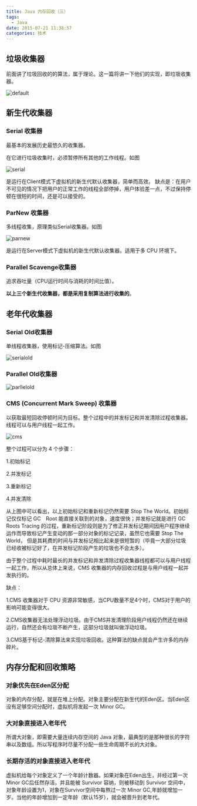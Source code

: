 ```yaml
---
title: Java 内存回收（三）
tags:
  - Java
date: 2015-07-21 11:38:57
categories: 技术
---
```


## 垃圾收集器

前面讲了垃圾回收的的算法，属于理论。这一篇将讲一下他们的实现，即垃圾收集器。

![default](https://cloud.githubusercontent.com/assets/12984324/8792688/ed14d692-2f9c-11e5-945d-6a2291e0d99c.PNG)



新生代收集器
----------

### Serial 收集器

最基本的发展历史最悠久的收集器。

在它进行垃圾收集时，必须暂停所有其他的工作线程。如图

![serial](https://cloud.githubusercontent.com/assets/12984324/8792644/831d110a-2f9c-11e5-984b-742293bde04e.PNG)


是运行在Client模式下虚拟机的新生代默认收集器，简单而高效。
缺点是：在用户不可见的情况下把用户的正常工作的线程全部停掉，用户体验差一点，不过保持停顿在很短的时间，还是可以接受的。

### ParNew 收集器

多线程收集，原理类似Serial收集器。如图

![parnew](https://cloud.githubusercontent.com/assets/12984324/8792654/8ebda600-2f9c-11e5-8a52-b701cb59bc2b.PNG)



是运行在Server模式下虚拟机的新生代默认收集器。适用于多 CPU 环境下。

### Parallel Scavenge收集器

追求吞吐量（CPU运行时间与消耗的时间比值）。



**以上三个新生代收集器，都是采用复制算法进行收集的**。


老年代收集器
----------

### Serial Old收集器

单线程收集器，使用标记-压缩算法。如图

![serialold](https://cloud.githubusercontent.com/assets/12984324/8792667/c2144b6c-2f9c-11e5-89b3-3a7ef4920b65.PNG)



### Parallel Old收集器

![parllelold](https://cloud.githubusercontent.com/assets/12984324/8792670/c86cf810-2f9c-11e5-876a-5edda13076cc.PNG)


### CMS (Concurrent Mark Sweep) 收集器

以获取最短回收停顿时间为目标。整个过程中的并发标记和并发清除过程收集器。线程可以与用户线程一起工作。

![cms](https://cloud.githubusercontent.com/assets/12984324/8792677/db8c85a0-2f9c-11e5-8c00-6df7ca147509.PNG)

整个过程可以分为 4 个步骤：

1.初始标记

2.并发标记

3.重新标记

4.并发清除

从上图中可以看出，以上初始标记和重新标记仍然需要 Stop The World。初始标记仅仅标记 GC　Root 能直接关联到的对象，速度很快；并发标记就是进行 GC Roots Tracing 的过程，重新标记阶段则是为了修正并发标记期间因用户程序继续运作而导致标记产生变动的那一部分对象的标记记录，虽然它也需要 Stop The World， 但是其耗费的时间与并发标记相比起来是很短暂的（毕竟一大部分垃圾已经收被标记好了，在并发标记阶段产生的垃圾也不会太多）。

由于整个过程中耗时最长的并发标记和并发清除过程收集器线程都可以与用户线程一起工作，所以从总体上来说，CMS 收集器的内存回收过程是与用户线程一起并发执行的。

缺点：

1.CMS 收集器对于 CPU 资源非常敏感，当CPU数量不足4个时，CMS对于用户的影响可能变得很大。

2.CMS收集器无法处理浮动垃圾。由于CMS并发清理阶段用户线程仍然还在继续运行，自然还会有垃圾不断产生，这部分垃圾就叫做浮动垃圾。

3.CMS基于标记-清除算法来实现垃圾回收。这种算法的缺点就会产生许多的内存碎片。

## 内存分配和回收策略

### 对象优先在Eden区分配

对象的内存分配，就是在堆上分配。对象主要分配在新生代的Eden区。当Eden区没有足够空间分配时，虚拟机将发起一次 Minor GC。

### 大对象直接进入老年代

所谓大对象，即需要大量连续内存空间的 Java 对象，最典型的是那种很长的字符串以及数组。所以写程序时尽量不分配一些生命周期不长的大对象。

### 长期存活的对象直接进入老年代

虚拟机给每个对象定义了一个年龄计数器。如果对象在Eden出生，并经过第一次 Minor GC后任然存活，并且能被 Survivor 容纳，则被移动到 Survivor 空间中，对象年龄设置为1，对象在Survivor空间中每熬过一次 Minor GC,年龄就增加一岁。当他的年龄增加到一定年龄（默认15岁），就会被晋升到老年代。